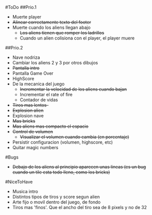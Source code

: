 #ToDo
##Prio.1
- Muerte player
- ~~Alinear correctamente texto del footer~~
- Muerte cuando los aliens llegan abajo
  - ~~Los aliens tienen que romper los ladrillos~~
  - Cuando un alien colisiona con el player, el player muere


##Prio.2
- Nave nodriza
- Cambiar los aliens 2 y 3 por otros dibujos
- ~~Pantalla intro~~
- Pantalla Game Over
- HighScore
- De la mecanica del juego
  - ~~Incrementar la velocidad de los aliens cuando bajan~~
  - Incrementar el rate of fire
  - Contador de vidas
- ~~Tiros mas lentos-~~
- ~~Explosion alien~~
- Explosion nave
- ~~Mas bricks~~
- ~~Mas aliens mas compacto el espacio~~
- ~~Control de volumen~~
  - ~~Visualizar el volumen cuando cambia (en porcentaje)~~
- Persistir configuracion (volumen, highscore, etc)
- Quitar magic numbers

#Bugs
- ~~Debajo de los aliens al principio aparecen unas lineas (es un bug cuando un tile esta todo lleno, como los bricks)~~

#NiceToHave
- Musica intro
- Distintos tipos de tiros y score segun alien
- Arte fijo o movil dentro del juego, de fondo
- Tiros mas 'finos'. Que el ancho del tiro sea de 8 pixels y no de 32